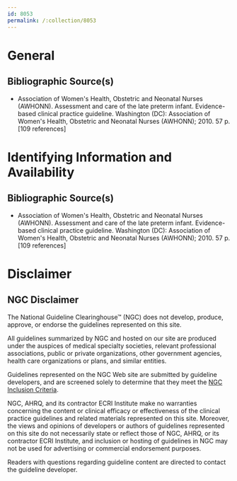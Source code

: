 ```yaml
---
id: 8053
permalink: /:collection/8053
---
```


# General

## Bibliographic Source(s)

- Association of Women's Health, Obstetric and Neonatal Nurses (AWHONN). Assessment and care of the late preterm infant. Evidence-based clinical practice guideline. Washington (DC): Association of Women's Health, Obstetric and Neonatal Nurses (AWHONN); 2010. 57 p. [109 references]

# Identifying Information and Availability

## Bibliographic Source(s)

- Association of Women's Health, Obstetric and Neonatal Nurses (AWHONN). Assessment and care of the late preterm infant. Evidence-based clinical practice guideline. Washington (DC): Association of Women's Health, Obstetric and Neonatal Nurses (AWHONN); 2010. 57 p. [109 references]

# Disclaimer

## NGC Disclaimer

The National Guideline Clearinghouse™ (NGC) does not develop, produce, approve, or endorse the guidelines represented on this site.

All guidelines summarized by NGC and hosted on our site are produced under the auspices of medical specialty societies, relevant professional associations, public or private organizations, other government agencies, health care organizations or plans, and similar entities.

Guidelines represented on the NGC Web site are submitted by guideline developers, and are screened solely to determine that they meet the [NGC Inclusion Criteria](/help-and-about/summaries/inclusion-criteria).

NGC, AHRQ, and its contractor ECRI Institute make no warranties concerning the content or clinical efficacy or effectiveness of the clinical practice guidelines and related materials represented on this site. Moreover, the views and opinions of developers or authors of guidelines represented on this site do not necessarily state or reflect those of NGC, AHRQ, or its contractor ECRI Institute, and inclusion or hosting of guidelines in NGC may not be used for advertising or commercial endorsement purposes.

Readers with questions regarding guideline content are directed to contact the guideline developer.


